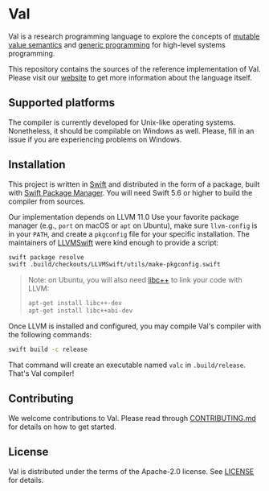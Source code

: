 # Val

Val is a research programming language to explore the concepts of [mutable value semantics](http://www.jot.fm/issues/issue_2022_02/article2.pdf) and [generic programming](https://www.fm2gp.com) for high-level systems programming.

This repository contains the sources of the reference implementation of Val.
Please visit our [website](https://val-lang.github.io) to get more information about the language itself.

## Supported platforms

The compiler is currently developed for Unix-like operating systems.
Nonetheless, it should be compilable on Windows as well.
Please, fill in an issue if you are experiencing problems on Windows.
 
## Installation

This project is written in [Swift](https://www.swift.org) and distributed in the form of a package, built with [Swift Package Manager](https://swift.org/package-manager/).
You will need Swift 5.6 or higher to build the compiler from sources.

Our implementation depends on LLVM 11.0
Use your favorite package manager (e.g., `port` on macOS or `apt` on Ubuntu), make sure `llvm-config` is in your `PATH`, and create a `pkgconfig` file for your specific installation.
The maintainers of [LLVMSwift](https://github.com/llvm-swift/LLVMSwift) were kind enough to provide a script:


```bash
swift package resolve
swift .build/checkouts/LLVMSwift/utils/make-pkgconfig.swift
```

> Note: on Ubuntu, you will also need [libc++](https://libcxx.llvm.org) to link your code with LLVM:
>
> ```bash
> apt-get install libc++-dev
> apt-get install libc++abi-dev
> ```

Once LLVM is installed and configured, you may compile Val's compiler with the following commands:

```bash
swift build -c release
```

That command will create an executable named `valc` in `.build/release`.
That's Val compiler!

## Contributing

We welcome contributions to Val.
Please read through [CONTRIBUTING.md](CONTRIBUTING.md) for details on how to get started.

## License

Val is distributed under the terms of the Apache-2.0 license.
See [LICENSE](LICENSE) for details.